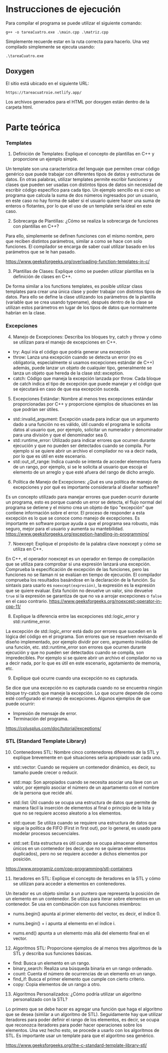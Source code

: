 # Instrucciones de ejecución
Para compilar el programa se puede utilizar el siguiente comando:
```
g++ -o tareaCuatro.exe .\main.cpp .\matriz.cpp
```
Simplemente recuerde estar en la ruta correcta para hacerlo. Una vez compilado simplemente se ejecuta usando:
```
.\tareaCuatro.exe
```

## Doxygen
El sitio está ubicado en el siguiente URL:
```
https://tareacuatroie.netlify.app/
```
Los archivos generados para el HTML por doxygen están dentro de la carpeta html.

# Parte teórica
### Templates
1. Definición de Templates: Explique el concepto de plantillas en C++ y proporcione un ejemplo simple.

Un template son una característica del lenguaje que permiten crear código genérico que puede trabajar con diferentes tipos de datos y estructuras de datos. En otras palabras, utilizar templates permite escribir funciones y clases que pueden ser usadas con distintos tipos de datos sin necesidad de escribir código específico para cada tipo. Un ejemplo sencillo es si creo un programa que calcula la suma de dos números ingresados por un usuario, en este caso no hay forma de saber si el usuario quiere hacer una suma de enteros o flotantes, por lo que el uso de un template sería ideal en este caso.

2. Sobrecarga de Plantillas: ¿Cómo se realiza la sobrecarga de funciones con plantillas en C++?

Para ello, simplemente se definen funciones con el mismo nombre, pero que reciben distintos parámetros, similar a como se hace con solo funciones. El compilador se encarga de saber cual utilizar basado en los parámetros que se le han pasado.

https://www.geeksforgeeks.org/overloading-function-templates-in-c/

3. Plantillas de Clases: Explique cómo se pueden utilizar plantillas en la definición de clases en C++.

De forma similar a  los functions templates, es posible utilizar class templates para crear una única clase y poder trabajar con distintos tipos de datos. Para ello se define la clase utilizando los parámetros de la plantilla (variable que se crea usando typename), después dentro de la clase se utilizan estos parámetros en lugar de los tipos de datos que normalmente habrían en la clase.

### Excepciones
4. Manejo de Excepciones: Describa los bloques try, catch y throw y cómo se utilizan para el manejo de excepciones en C++.

- try: Aquí iría el código que podría generar una excepción
- throw: Lanza una excepción cuando se detecta un error (no es obligatoria, especialmente si usamos excepciones estándar de C++) además, puede lanzar un objeto de cualquier tipo, generalmente se lanza un objeto que hereda de la clase std::exception.
- catch: Código que maneja la excepción lanzada por throw. Cada bloque de catch indica el tipo de excepción que puede manejar y el código que se ejecutará en caso de que esa excepción suceda.

5. Excepciones Estándar: Nombre al menos tres excepciones estándar proporcionadas por C++ y proporcione ejemplos de situaciones en las que podrían ser útiles.

- std::invalid_argument: Excepción usada para indicar que un argumento dado a una función no es válido, útil cuando el programa le solicita datos al usuario que, por ejemplo, solicitar un numerador y denominador para una división y que el denominador sea 0.
- std::runtime_error: Utilizado para indicar errores que ocurren durante ejecución y que no pueden ser detectados cuando se compila. Por ejemplo si se quiere abrir un archivo el compilador no va a decir nada, por lo que es útil en este escenario.
- std::out_of_range: Indica cuando se intenta de acceder elementos fuera de un rango, por ejemplo, si se le solicita al usuario que escoja el elemento de un arreglo y que esté afuera del rango de dicho arreglo.

6. Política de Manejo de Excepciones: ¿Qué es una política de manejo de excepciones y por qué es importante considerarla al diseñar software?

Es un concepto utilizado para manejar errores que pueden ocurrir durante un programa, esto es porque cuando un error se detecta, el flujo normal del programa se detiene y el mismo crea un objeto de tipo "excepción" que contiene información sobre el error. El proceso de responder a esta excepción es lo que se conoce como manejo de excepciones.
Es importante en software porque ayuda a que el programa sea robusto, más seguro, mejor para el usuario y aumenta su mantebilidad.
https://www.geeksforgeeks.org/exception-handling-in-programming/

7. Noexcept: Explique el propósito de la palabra clave noexcept y cómo se utiliza en C++.

En C++, el operador noexcept es un operador en tiempo de compilación que se utiliza para comprobar si una expresión lanzará una excepción. Comprueba la especificación de excepción de las funciones, pero las funciones no se llaman ni se evalúan en tiempo de ejecución. El compilador comprueba los resultados basándose en la declaración de la función.
Su sintaxis para usarlo es `noexcept(expresión)`, la expresión es la expresión que se quiere evaluar. Esta función no devuelve un valor, sino devuelve `true` si la expresión se garantiza de que no va a arrojar excepciones o `false` en el caso contrario.
https://www.geeksforgeeks.org/noexcept-operator-in-cpp-11/

8. Explique la diferencia entre las excepciones std::logic_error y std::runtime_error.

La excepción de std::logic_error está dado por errores que suceden en la lógica del código en el programa. Son errores que se resuelven revisando el diseño implementado, por ejemplo dividir por cero, argumento inválido de una función, etc.
std::runtime_error son errores que ocurren durante ejecución y que no pueden ser detectados cuando se compila, son impredecibles. Por ejemplo si se quiere abrir un archivo el compilador no va a decir nada, por lo que es útil en este escenario, agotamiento de memoria, etc.

9. Explique qué ocurre cuando una excepción no es capturada.

Se dice que una excepción no es capturada cuando no se encuentra ningún bloque try-catch que maneje la excepción. Lo que ocurre depende de como esté configurado el manejo de excepciones. Algunos ejemplos de que puede ocurrir:
- Impresión de mensaje de error.
- Terminación del programa.

https://cplusplus.com/doc/tutorial/exceptions/

### STL (Standard Template Library)
10. Contenedores STL: Nombre cinco contenedores diferentes de la STL y explique brevemente en qué situaciones sería apropiado usar cada uno.
- std::vector: Cuando se requiere un contenedor dinámico, es decir, su tamaño puede crecer o reducir.

- std::map: Son apropiados cuando se necesita asociar una llave con un valor, por ejemplo asociar el número de un apartamento con el nombre de la persona que recide ahí.

- std::list: Útil cuando se ocupa una estructura de datos que permite de manera fácil la inserción de elementos al final o principio de la lista y que no se requiere acceso aleatorio a los elementos.

- std::queue: Se utiliza cuando se requiere una estructura de datos que sigue la política de FIFO (First in first out), por lo general, es usado para modelar procesos secuenciales.

- std::set: Esta estructura es útil cuando se ocupa almacenar elementos únicos en un contenedor (es decir, que no se quieran elementos duplicados), pero no se requiere acceder a dichos elementos por posición.

https://www.programiz.com/cpp-programming/stl-containers

11. Iteradores en STL: Explique el concepto de iteradores en la STL y cómo se utilizan para acceder a elementos en contenedores.

Un iterador es un objeto similar a un puntero que representa la posición de un elemento en un contenedor. Se utiliza para iterar sobre elementos en un contenedor. Se usa en combinación con sus funciones miembros:
- nums.begin() apunta al primer elemento del vector, es decir, el índice 0.

- nums.begin() + i apunta al elemento en el índice i.

- nums.end() apunta a un elemento más allá del elemento final en el vector.

12. Algoritmos STL: Proporcione ejemplos de al menos tres algoritmos de la STL y describa sus funciones básicas.
- find: Busca un elemento en un rango.
- binary_search: Realiza una búsqueda binaria en un rango ordenado.
- count: Cuenta el número de ocurrencias de un elemento en un rango.
- find_if: Busca el primer elemento que cumple con cierto criterio.
- copy: Copia elementos de un rango a otro.


13. Algoritmos Personalizados: ¿Cómo podría utilizar un algoritmo personalizado con la STL?

Lo primero que se debe hacer es agregar una función que haga el algoritmo que se desea (similar a un algoritmo de STL). Seguidamente hay que utilizar iteradores para poder definir el rango de los elementos, es decir, se ocupa que reconozca iteradores para poder hacer operaciones sobre los elementos. Una vez hecho esto, se procede a usarlo con los algoritmos de STL. Es importante usar un template para que el algoritmo sea genérico.

https://www.geeksforgeeks.org/the-c-standard-template-library-stl/